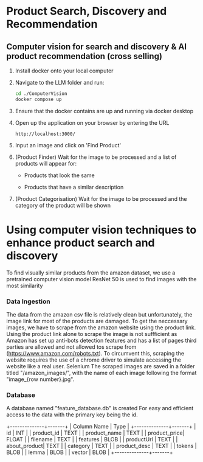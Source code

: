 # Product Search, Discovery and Recommendation

## Computer vision for search and discovery & AI product recommendation (cross selling)

1. Install docker onto your local computer

2. Navigate to the LLM folder and run:

   ```sh
   cd ./ComputerVision
   docker compose up
   ```

3. Ensure that the docker contains are up and running via docker desktop

4. Open up the application on your browser by entering the URL

   `http://localhost:3000/`

5. Input an image and click on 'Find Product'

6. (Product Finder) Wait for the image to be processed and a list of products will appear for:

   - Products that look the same

   - Products that have a similar description

7. (Product Categorisation) Wait for the image to be processed and the category of the product will be shown

# Using computer vision techniques to enhance product search and discovery

To find visually similar products from the amazon dataset, we use a pretrained computer vision model ResNet 50 is used to find images with the most similarity

### Data Ingestion
The data from the amazon csv file is relatively clean but unfortunately, the image link for most of the products are damaged. To get the neccessary images, we have to scrape from the amazon website using the product link. Using the product link alone to scrape the image is not suffficient as Amazon has set up anti-bots detection features and has a list of pages third parties are allowed and not allowed tos scrape from (https://www.amazon.com/robots.txt). To circumvent this, scraping the website requires the use of a chrome driver to simulate accessing the website like a real user. Selenium The scraped images are saved in a folder titled "/amazon_images/", with the name of each image following the format "image_{row number}.jpg".

### Database
A database named "feature_database.db" is created For easy and efficient access to the data with the primary key being the id.

+--------------+-------+
| Column Name  | Type  |
+--------------+-------+
| id           | INT   |
| product_id   | TEXT  |
| product_name | TEXT  |
| product_price| FLOAT | 
| filename     | TEXT  |
| features     | BLOB  |
| productUrl   | TEXT  |
| about_product| TEXT  |
| category     | TEXT  |
| product_desc | TEXT  |
| tokens       | BLOB  |
| lemma        | BLOB  |
| vector       | BLOB  |
+--------------+-------+
